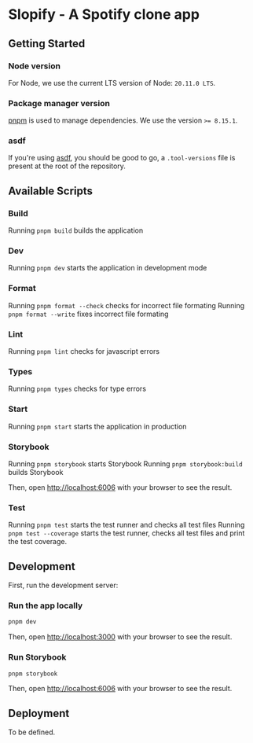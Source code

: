 # Slopify - A Spotify clone app

## Getting Started

### Node version

For Node, we use the current LTS version of Node: `20.11.0 LTS`.

### Package manager version

[pnpm](https://pnpm.io/) is used to manage dependencies. We use the version `>= 8.15.1`.

### asdf

If you're using [asdf](https://asdf-vm.com/), you should be good to go, a `.tool-versions` file is present at the root of the repository.

## Available Scripts

### Build

Running `pnpm build` builds the application

### Dev

Running `pnpm dev` starts the application in development mode

### Format

Running `pnpm format --check` checks for incorrect file formating
Running `pnpm format --write` fixes incorrect file formating

### Lint

Running `pnpm lint` checks for javascript errors

### Types

Running `pnpm types` checks for type errors

### Start

Running `pnpm start` starts the application in production

### Storybook

Running `pnpm storybook` starts Storybook
Running `pnpm storybook:build` builds Storybook

Then, open [http://localhost:6006](http://localhost:6006) with your browser to see the result.

### Test

Running `pnpm test` starts the test runner and checks all test files
Running `pnpm test --coverage` starts the test runner, checks all test files and print the test coverage.

## Development

First, run the development server:

### Run the app locally

```zsh
pnpm dev
```

Then, open [http://localhost:3000](http://localhost:3000) with your browser to see the result.

### Run Storybook

```zsh
pnpm storybook
```

Then, open [http://localhost:6006](http://localhost:6006) with your browser to see the result.

## Deployment

To be defined.
